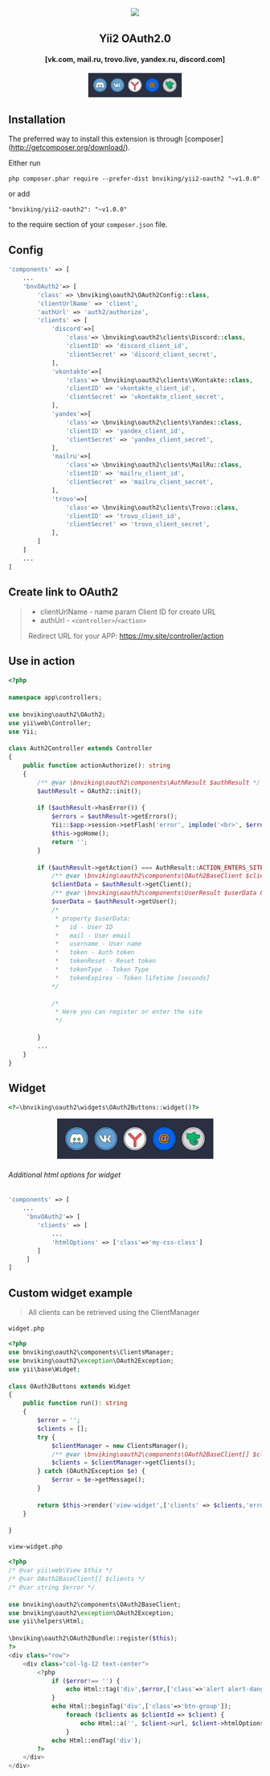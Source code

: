 <p align="center">
    <a href="https://bnv.one" target="_blank">
        <img src="https://avatars.githubusercontent.com/u/12669446?s=400&u=d883b62c0adcae00380135155c820b5d928224dc&v=4" height="100px">
    </a>
    <h2 align="center">Yii2 OAuth2.0</h1>
    <h4 align="center">[vk.com, mail.ru, trovo.live, yandex.ru, discord.com]</h3>
    <p align="center">
        <img src="./widget.png" alt="Widget OAuth2.0" height="48">
    </p>
</p>

Installation
------------

The preferred way to install this extension is through [composer] (http://getcomposer.org/download/).

Either run

```
php composer.phar require --prefer-dist bnviking/yii2-oauth2 "~v1.0.0"
```

or add

```
"bnviking/yii2-oauth2": "~v1.0.0"
```

to the require section of your `composer.json` file.

Config
-----

```php
'components' => [
    ...
    'bnvOAuth2'=> [
        'class' => \bnviking\oauth2\OAuth2Config::class,
        'clientUrlName' => 'client',
        'authUrl' => 'auth2/authorize', 
        'clients' => [
            'discord'=>[
                'class'=> \bnviking\oauth2\clients\Discord::class,
                'clientID' => 'discord_client_id',
                'clientSecret' => 'discord_client_secret',
            ],
            'vkontakte'=>[
                'class'=> \bnviking\oauth2\clients\VKontakte::class,
                'clientID' => 'vkontakte_client_id',
                'clientSecret' => 'vkontakte_client_secret',
            ],
            'yandex'=>[
                'class'=> \bnviking\oauth2\clients\Yandex::class,
                'clientID' => 'yandex_client_id',
                'clientSecret' => 'yandex_client_secret',
            ],
            'mailru'=>[
                'class'=> \bnviking\oauth2\clients\MailRu::class,
                'clientID' => 'mailru_client_id',
                'clientSecret' => 'mailru_client_secret',
            ],
            'trovo'=>[
                'class'=> \bnviking\oauth2\clients\Trovo::class,
                'clientID' => 'trovo_client_id',
                'clientSecret' => 'trovo_client_secret',
            ],
        ]
    ]
    ...
]

```

Create link to OAuth2
---------------------
> * clientUrlName - name param Client ID for create URL
> * authUrl - `<controller>`/`<action>`
>
>Redirect URL for your APP: https://my.site/controller/action

Use in action
-------------

```php
<?php

namespace app\controllers;

use bnviking\oauth2\OAuth2;
use yii\web\Controller;
use Yii;

class Auth2Controller extends Controller
{
    public function actionAuthorize(): string
    {
        /** @var \bnviking\oauth2\components\AuthResult $authResult */
        $authResult = OAuth2::init();

        if ($authResult->hasError()) {
            $errors = $authResult->getErrors();
            Yii::$app->session->setFlash('error', implode('<br>', $errors));
            $this->goHome();
            return '';
        }

        if ($authResult->getAction() === AuthResult::ACTION_ENTERS_SITE) {
            /** @var \bnviking\oauth2\components\OAuth2BaseClient $clientData Auth client data */
            $clientData = $authResult->getClient();
            /** @var \bnviking\oauth2\components\UserResult $userData User data */
            $userData = $authResult->getUser();
            /*
             * property $userData:
             *   id - User ID
             *   mail - User email
             *   username - User name
             *   token - Auth token
             *   tokenReset - Reset token
             *   tokenType - Token Type
             *   tokenExpires - Token lifetime [seconds]
            */

            /*
             * Here you can register or enter the site
             */

        }
        ...
    }
}

```

Widget
------

```php
<?=\bnviking\oauth2\widgets\OAuth2Buttons::widget()?>
```

<p align="center">
    <img src="./widget.png" alt="Widget OAuth2.0 example">
</p>

###### Additional html options for widget

```php
'components' => [
    ...
     'bnvOAuth2'=> [
        'clients' => [
            ...
            'htmlOptions' => ['class'=>'my-css-class']
        ]
     ]
]
```

Custom widget example
---------------------
>All clients can be retrieved using the ClientManager
>

`widget.php`

```php
<?php
use bnviking\oauth2\components\ClientsManager;
use bnviking\oauth2\exception\OAuth2Exception;
use yii\base\Widget;

class OAuth2Buttons extends Widget
{
    public function run(): string
    {
        $error = '';
        $clients = [];
        try {
            $clientManager = new ClientsManager();
            /** @var \bnviking\oauth2\components\OAuth2BaseClient[] $clients Auth client data */
            $clients = $clientManager->getClients();
        } catch (OAuth2Exception $e) {
            $error = $e->getMessage();
        }

        return $this->render('view-widget',['clients' => $clients,'error' => $error]);
    }

}
```

`view-widget.php`

```php
<?php
/* @var yii\web\View $this */
/* @var OAuth2BaseClient[] $clients */
/* @var string $error */

use bnviking\oauth2\components\OAuth2BaseClient;
use bnviking\oauth2\exception\OAuth2Exception;
use yii\helpers\Html;

\bnviking\oauth2\OAuth2Bundle::register($this);
?>
<div class="row">
    <div class="col-lg-12 text-center">
        <?php
            if ($error!== '') {
                echo Html::tag('div',$error,['class'=>'alert alert-danger','role'=>'alert']);
            }
            echo Html::beginTag('div',['class'=>'btn-group']);
                foreach ($clients as $clientId => $client) {
                    echo Html::a('', $client->url, $client->htmlOptions);
                }
            echo Html::endTag('div');
        ?>
    </div>
</div>
```